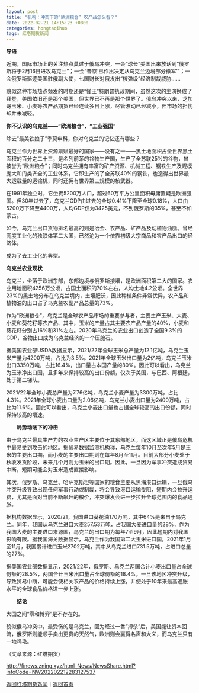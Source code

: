 ```yaml
---
layout: post
title: "机构：冲突下的“欧洲粮仓” 农产品怎么看？"
date: 2022-02-21 14:15:23 +0800
categories: hongtaqihuo
tags: 红塔期货新闻
---
```

<p><strong>导语</strong></p><p>近期，国际市场上的关注热点莫过于俄乌冲突，一会“球长”美国出来放话到“俄罗斯将于2月16日进攻乌克兰”；一会“普京‘已作出决定从乌克兰边境部分撤军’”；一会俄罗斯驱逐美国驻俄副大使，七国财长对俄发出“核弹级”经济制裁威胁……</p><p>貌似这种市场热点频发的时期还是“懂王”特朗普执政期间，虽然这次的主演换成了拜登，美国依旧还是那个美国，但世界已不再是那个世界了。俄乌冲突以来，芝加哥玉米、小麦等农产品期货已经连续多日上涨，尽管波动已经减小，但市场的担忧却并未减轻。</p><p><strong>你不认识的乌克兰——“欧洲粮仓”、“工业强国”</strong></p><p>除去“最美铁娘子”季莫申科，你对乌克兰的记忆还有哪些？</p><p>乌克兰作为世界上资源禀赋最好的国家——没有之一——黑土地面积占全世界黑土面积的百分之二十三，是名列前茅的谷物生产国，生产了全苏联25%的谷物，曾被誉为“欧洲粮仓”；同时乌克兰拥有丰富的矿产资源、机械工程、钢铁生产及规模庞大和门类齐全的工业体系，它即生产的了全苏联40%的钢铁，也造得出世界最大运载量的运输机，同时还拥有世界第三规模的核武器。</p><p>在1991年独立时，它坐拥5200万人口，超过60万平方公里面积毋庸置疑是欧洲强国。但30年过去了，乌克兰GDP由过去的全球0.41%下降至全球0.18%，人口由5200万下降至4400万，人均GDP仅为3425美元，不到俄罗斯的35%，甚至不如蒙古。</p><p>如今，乌克兰出口货物排名最高的则是冶金、农产品、矿产品及动植物油脂。曾经高度工业化的独联体第二大国，已然沦为一个依靠初级大宗商品和农产品出口的经济体。</p><p>成为了去工业化的典型。</p><p><strong>乌克兰农业现状</strong></p><p>乌克兰，坐落于欧洲东部，东部边境与俄罗斯接壤，是欧洲面积第二大的国家。农业用地面积4256万公顷，占国土面积的70%左右，人均土地4.2公顷。全世界23%的黑土地分布在乌克兰境内，土壤肥沃，因此种植条件非常优异，农产品和植物油的出口占了乌克兰农副产品总量的73%。</p><p>作为“欧洲粮仓”，乌克兰是全球农产品市场的重要参与者，主要生产玉米、大麦、小麦和葵花籽等农产品、其中，玉米的产量占其主要农产品产量的40%，小麦和葵花籽分别占16%和31%左右。2020年乌克兰的农业出口创造了全国9.3%的GDP，谷物出口成为乌克兰经济的一个压舱石。</p><p>据美国农业部USDA数据显示，2021/22年全球玉米总产量为12.1亿吨，乌克兰玉米产量为4200万吨，占比为3.5%。2021年全球玉米出口量为2亿吨，乌克兰玉米出口3350万吨，占比16.4%，出口量占本国产量的80%。因此可以看出，乌克兰为玉米净出口国，且多年来保持较高的出口份额，仅次于美国，与巴西、阿根廷，处于第二梯队。</p><p>2021/22年全球小麦总产量为7.76亿吨，乌克兰小麦产量为3300万吨，占比4.3%。2021年全球小麦出口量为2.06亿吨，乌克兰小麦出口量为2400万吨，占比为11.6%。因此可以看出，乌克兰小麦出口量也占据全球较高的出口份额，同时保持较高的增速。</p><p>　<strong>　局势动荡下的冲击</strong></p><p>由于乌克兰最具生产力的农业生产区主要位于其东部地区，而这区域正是俄乌危机中最易受到攻击的地区。据贸易数据监测机构称，乌克兰每年10月至次年5月是玉米的主要出口期，而小麦的主要出口期则在每年8月至11月。目前大部分小麦处于秋收发货阶段，未来几个月则为玉米的出口期。因此，一旦因为军事冲突造成贸易中断，短期可能会对玉米造成直接影响。</p><p>其次，俄罗斯、乌克兰、哈萨克斯坦等国家的粮食主要从黑海港口运输，一旦俄乌冲突升级导致出现任何军事行动或制裁，将会导致港口运输受阻，短期内会拉升运费，尤其是面对当前不断飙升的粮价，冲突爆发会进一步拉升全球范围内的食品通胀。</p><p>据机构数据显示，2020/21，我国进口葵花油170万吨，其中64%是来自于乌克兰。同年，我国从乌克兰进口大麦257.53万吨，占我国大麦进口量的28%，作为我国大麦的主要进口来源国，乌克兰的出口期为每年7至9月，因此短期内对我国影响有限。据我国海关数据显示，乌克兰作为我国第二大玉米进口国，2021年1月至11月，我国累计进口玉米2702万吨，其中从乌克兰进口731.5万吨，占进口总量的27%。</p><p>据美国农业部数据显示，2021/22年，俄罗斯、乌克兰两国合计小麦出口量占全球份额的28.5%，两国合计玉米出口量占全球份额的18.4%。一旦该地区冲突升级，导致贸易中断，可能会使相关农产品的价格持续上涨，并使处于10年来最高通胀水平的全球食品价格进一步上涨。</p><p>　<strong>　结论</strong></p><p>大国之间“零和博弈”是不存在的。</p><p>貌似俄乌冲突中，最受伤的是乌克兰，因为经过一番“搏杀”后，美国能让资本回流，俄罗斯则能顺手卖出更贵的天然气，欧洲则会赢得名声和大义，而乌克兰只有一地鸡毛。</p><p class="em_media">（文章来源：红塔期货）</p>

<http://finews.zning.xyz/html_News/NewsShare.html?infoCode=NW202202212283127537>

[返回红塔期货新闻](//finews.withounder.com/category/hongtaqihuo.html)｜[返回首页](//finews.withounder.com/)